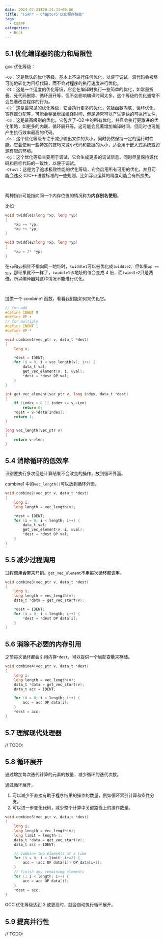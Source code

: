 ```yaml
---
date: 2024-07-21T20:34:33+08:00
title: "CSAPP - Chapter5 优化程序性能"
tags:
  - CSAPP
categories:
  - Book
---
```


## 5.1 优化编译器的能力和局限性

gcc 优化等级：

`-O0`：这是默认的优化等级，基本上不进行任何优化，以便于调试。源代码会被尽可能地转化为目标代码，而不会对程序的执行速度进行优化。  
`-O1`：这是一个适度的优化等级，它会在编译时执行一些简单的优化，如常量折叠、死代码删除、循环展开等，但不会影响编译时间太多。这个等级的优化通常不会显著改变程序的行为。  
`-O2`：这是最常见的优化等级，它会执行更多的优化，包括函数内联、循环优化、寄存器分配等，可能会稍微增加编译时间，但是通常可以产生更快的可执行文件。  
`-O3`：这是最高级别的优化，它包含了-O2 中的所有优化，并且会执行更激进的优化策略，如更多的内联、循环展开等。这可能会显著增加编译时间，但同时也可能产生执行效率最高的代码。  
`-Os`：这个优化等级专注于减少输出文件的大小，同时仍然保持一定的运行时性能。它会使用一些特定的技巧来减小代码和数据的大小，适合用于嵌入式系统或资源有限的环境。  
`-Og`：这个优化等级主要用于调试，它会生成更多的调试信息，同时尽量保持源代码和目标代码的一致性，以便于调试。  
`-Ofast`：这是为了追求极致性能的优化等级，它会启用所有可用的优化，并且可能会违反 C/C++语言标准的一些规则，比如浮点运算的精度可能会有所损失。

</br>

两种指针可能指向同一个内存位置的情况称为**内存别名使用**。

比如

```c
void twiddle1(long *xp, long *yp)
{
	*xp += *yp;
	*xp += *yp;
}

void twiddle2(long *xp, long *yp)
{
	*xp = 2* *yp;
}
```

在`xp`和`yp`指针不指向同一地址时，`twiddle1`可以被优化成`twiddle2`，但如果`xp == yp`，那结果就不一样了，`twiddle1`该地址的值会变成 4 倍，而`twiddle2`只是两倍。所以编译器对这种情况不能进行优化。

</br>

提供一个 combine1 函数，看看我们能如何来优化它。

```c
// for add
#define IDENT 0
#define OP +
// for multiply
#define INENT 1
#define OP *

void combine1(vec_ptr v, data_t *dest)
{
	long i;

	*dest = IDENT;
	for (i = 0; i < vec_length(v); i++) {
		data_t val;
		get_vec_element(v, i, &val);
		*dest = *dest OP val;
	}
}

int get_vec_element(vec_ptr v, long index, data_t *dest)
{
	if (index < 0 || index >= v->Len)
		return 0;
	*dest = v->data[index];
	return 1;
}

long vec_length(vec_ptr v)
{
	return v->len;
}
```

## 5.4 消除循环的低效率

识别要执行多次但是计算结果不会改变的操作，放到循环外面。

combine1 中的`vec_length()`可以放到循环外面。

```c
void combine2(vec_ptr v, data_t *dest)
{
	long i;
	long length = vec_length(v);

	*dest = IDENT;
	for (i = 0; i < length; i++) {
		data_t val;
		get_vec_element(v, i, &val);
		*dest = *dest OP val;
	}
}
```

## 5.5 减少过程调用

过程调用会带来开销。`get_vec_element`不用每次循环都调用。

```c
void combine3(vec_ptr v, data_t *dest)
{
	long i;
	long length = vec_length(v);
	data_t *data = get_vec_start(v);

	*dest = IDENT;
	for (i = 0; i < length; i++) {
		*dest = *dest OP data[i];
	}
}
```

## 5.6 消除不必要的内存引用

之前每次循环都会引用内存`*dest`，可以提供一个局部变量来存储。

```c
void combine4(vec_ptr v, data_t *dest)
{
	long i;
	long length = vec_length(v);
	data_t *data = get_vec_start(v);
	data_t acc = IDENT;

	for (i = 0; i < length; i++) {
		acc = acc OP data[i];
	}
	*dest = acc;
}
```

## 5.7 理解现代处理器

// TODO:

## 5.8 循环展开

通过增加每次迭代计算的元素的数量，减少循环的迭代次数。

通过循环展开，

1. 可以减少不直接有助于程序结果的操作的数量，例如循环索引计算和条件分支。
2. 可以进一步变化代码，减少整个计算中关键路径上的操作数量。

```c
void combine5(vec_ptr v, data_t *dest)
{
	long i;
	long length = vec_length(v);
	long limit = length-1;
	data_t *data = get_vec_start(v);
	data_t acc = IDENT;

	// combine two elements at a time
	for (i = 0; i < limit; i+=2) {
		acc = (acc OP data[i]) OP data[i+1];
	}
	// finish any remaining elements
	for (; i < length; i++) {
		acc = acc OP data[i];
	}
	*dest = acc;
}
```

GCC 优化等级达到 3 或更高时，就会自动执行循环展开。

## 5.9 提高并行性

// TODO:
